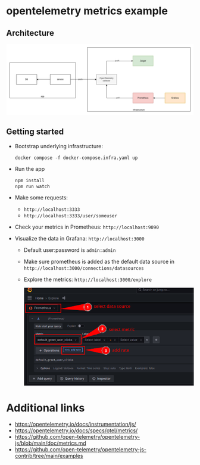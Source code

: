 # opentelemetry metrics example

## Architecture

![Grafana Explore tab](assets/otel_monitoring.png)

## Getting started

- Bootstrap underlying infrastructure:
  ```
  docker compose -f docker-compose.infra.yaml up
  ```

- Run the app
  ```
  npm install
  npm run watch
  ```

- Make some requests:
  - `http://localhost:3333`
  - `http://localhost:3333/user/someuser`

- Check your metrics in Prometheus: `http://localhost:9090`

- Visualize the data in Grafana: `http://localhost:3000`
  - Default user:password is `admin:admin`
  - Make sure prometheus is added as the default data source in `http://localhost:3000/connections/datasources` 
  - Explore the metrics: `http://localhost:3000/explore`

    ![Grafana Explore tab](assets/grafana_explore_tab.png)

# Additional links

- https://opentelemetry.io/docs/instrumentation/js/
- https://opentelemetry.io/docs/specs/otel/metrics/
- https://github.com/open-telemetry/opentelemetry-js/blob/main/doc/metrics.md
- https://github.com/open-telemetry/opentelemetry-js-contrib/tree/main/examples
